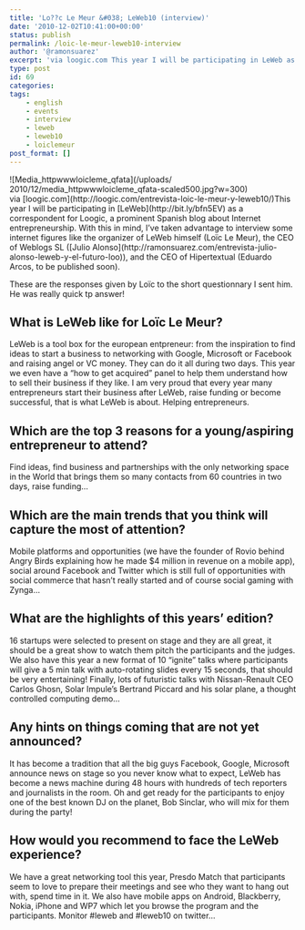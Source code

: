 ```yaml
---
title: 'Lo??c Le Meur &#038; LeWeb10 (interview)'
date: '2010-12-02T10:41:00+00:00'
status: publish
permalink: /loic-le-meur-leweb10-interview
author: '@ramonsuarez'
excerpt: 'via loogic.com This year I will be participating in LeWeb as a correspondent for Loogic, a prominent Spanish blog about Internet entrepreneurship. With this in mind, I''ve taken advantage to interview some internet figures like the organizer of LeW...'
type: post
id: 69
categories:
tags:
    - english
    - events
    - interview
    - leweb
    - leweb10
    - loiclemeur
post_format: []
---
```

<div class="p_embed p_image_embed">![Media_httpwwwloicleme_qfata](/uploads/
2010/12/media_httpwwwloicleme_qfata-scaled500.jpg?w=300)</div>via [loogic.com](http://loogic.com/entrevista-loic-le-meur-y-leweb10/)</div>This year I will be participating in [LeWeb](http://bit.ly/bfn5EV) as a correspondent for Loogic, a prominent Spanish blog about Internet entrepreneurship. With this in mind, I’ve taken advantage to interview some internet figures like the organizer of LeWeb himself (Loïc Le Meur), the CEO of Weblogs SL ([Julio Alonso](http://ramonsuarez.com/entrevista-julio-alonso-leweb-y-el-futuro-loo)), and the CEO of Hipertextual (Eduardo Arcos, to be published soon).

These are the responses given by Loïc to the short questionnary I sent him. He was really quick tp answer!

What is LeWeb like for Loïc Le Meur?
------------------------------------

LeWeb is a tool box for the european entpreneur: from the inspiration to find ideas to start a business to networking with Google, Microsoft or Facebook and raising angel or VC money. They can do it all during two days. This year we even have a “how to get acquired” panel to help them understand how to sell their business if they like. I am very proud that every year many entrepreneurs start their business after LeWeb, raise funding or become successful, that is what LeWeb is about. Helping entrepreneurs.

Which are the top 3 reasons for a young/aspiring entrepreneur to attend?
------------------------------------------------------------------------

Find ideas, find business and partnerships with the only networking space in the World that brings them so many contacts from 60 countries in two days, raise funding…

Which are the main trends that you think will capture the most of attention?
----------------------------------------------------------------------------

Mobile platforms and opportunities (we have the founder of Rovio behind Angry Birds explaining how he made $4 million in revenue on a mobile app), social around Facebook and Twitter which is still full of opportunities with social commerce that hasn’t really started and of course social gaming with Zynga…

What are the highlights of this years’ edition?
-----------------------------------------------

16 startups were selected to present on stage and they are all great, it should be a great show to watch them pitch the participants and the judges. We also have this year a new format of 10 “ignite” talks where participants will give a 5 min talk with auto-rotating slides every 15 seconds, that should be very entertaining! Finally, lots of futuristic talks with Nissan-Renault CEO Carlos Ghosn, Solar Impule’s Bertrand Piccard and his solar plane, a thought controlled computing demo…

Any hints on things coming that are not yet announced?
------------------------------------------------------

It has become a tradition that all the big guys Facebook, Google, Microsoft announce news on stage so you never know what to expect, LeWeb has become a news machine during 48 hours with hundreds of tech reporters and journalists in the room. Oh and get ready for the participants to enjoy one of the best known DJ on the planet, Bob Sinclar, who will mix for them during the party!

How would you recommend to face the LeWeb experience?
-----------------------------------------------------

We have a great networking tool this year, Presdo Match that participants seem to love to prepare their meetings and see who they want to hang out with, spend time in it. We also have mobile apps on Android, Blackberry, Nokia, iPhone and WP7 which let you browse the program and the participants. Monitor #leweb and #leweb10 on twitter…

</div>